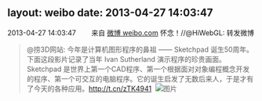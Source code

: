 layout: weibo
date: 2013-04-27 14:03:47
---
<meta name="referrer" content="no-referrer" />

2013-04-27 14:03:47  &nbsp;&nbsp;&nbsp;&nbsp;&nbsp;&nbsp; 来自 <a href="http://weibo.com/" rel="nofollow">微博 weibo.com</a>
怀念！//@HiWebGL: 转发微博
>  @捞3D网站: 今年是计算机图形程序的鼻祖 —— Sketchpad 诞生50周年。下面这段影片记录了当年 Ivan Sutherland 演示程序的珍贵画面。Sketchpad 是世界上第一个CAD程序、第一个根据面对对象编程概念开发的程序、第一个可交互的电脑程序。它的诞生启发了无数后来人，于是才有了今天的各种应用。http://t.cn/zTK4941 ​​​
>  ![图片](https://ww1.sinaimg.cn/large/bf0ff98ejw1e44275rxgjj20c81i97cm.jpg)
